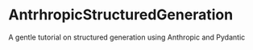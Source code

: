 # AntrhropicStructuredGeneration
A gentle tutorial on structured generation using Anthropic and Pydantic
